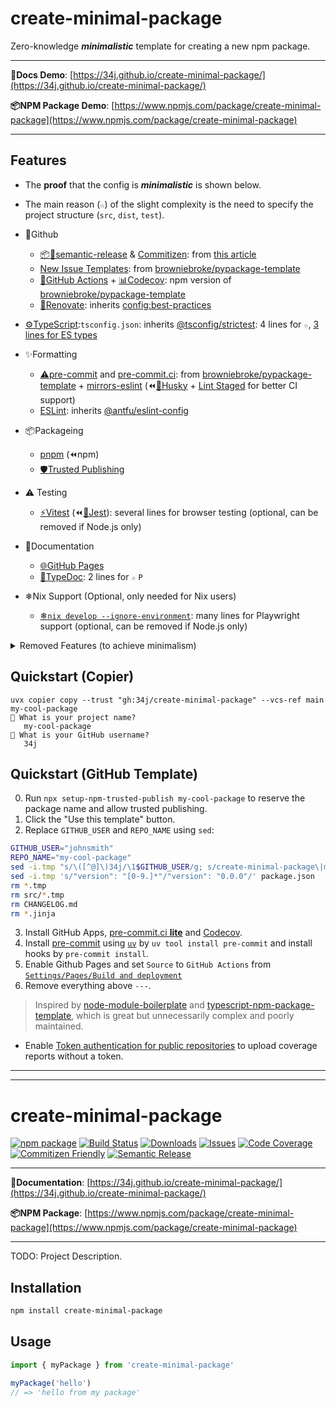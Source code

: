 # create-minimal-package

Zero-knowledge ***minimalistic*** template for creating a new npm package.

---

**📘Docs Demo**: [https://34j.github.io/create-minimal-package/](https://34j.github.io/create-minimal-package/)

**📦️NPM Package Demo**: [https://www.npmjs.com/package/create-minimal-package](https://www.npmjs.com/package/create-minimal-package)

---

## Features

- The **proof** that the config is ***minimalistic*** is shown below.
- The main reason (`☆`) of the slight complexity is the need to specify the project structure (`src`, `dist`, `test`).

- 👾Github
  - [📦🚀semantic-release](https://github.com/semantic-release/semantic-release) & [Commitizen](https://github.com/search?q=commitizen): from [this article](https://zenn.dev/wakamsha/articles/learn-semantic-release)
  - [New Issue Templates](https://github.com/34j/create-minimal-package/tree/main/.github/ISSUE_TEMPLATE): from [browniebroke/pypackage-template](https://github.com/browniebroke/pypackage-template/tree/main/.github/ISSUE_TEMPLATE)
  - [💨GitHub Actions](https://github.com/34j/create-minimal-package/tree/main/.github/workflows) + [📊Codecov](https://about.codecov.io/): npm version of [browniebroke/pypackage-template](https://github.com/browniebroke/pypackage-template/blob/main/.github/workflows/ci.yml)
  - [🧱Renovate](https://docs.renovatebot.com/): inherits [config:best-practices](https://docs.renovatebot.com/presets-config/#configbest-practices)
- [⚙TypeScript](https://www.typescriptlang.org/):`tsconfig.json`: inherits [@tsconfig/strictest](https://www.npmjs.com/package/@tsconfig/strictest): 4 lines for `☆`, [3 lines for ES types](https://youtu.be/H91aqUHn8sE?t=148)
- ✨️Formatting
  - [⚠️pre-commit](https://pre-commit.com/) and [pre-commit.ci](https://pre-commit.ci/): from [browniebroke/pypackage-template](https://github.com/browniebroke/pypackage-template/tree/main/.github/ISSUE_TEMPLATE) + [mirrors-eslint](https://github.com/pre-commit/mirrors-eslint) (⏪️[🐶Husky](https://github.com/typicode/husky) + [Lint Staged](https://github.com/okonet/lint-staged) for better CI support)
  - [ESLint](https://eslint.org/): inherits [@antfu/eslint-config](https://www.npmjs.com/package/@antfu/eslint-config)
- 📦Packageing
  - [pnpm](https://pnpm.io/) (⏪️npm)
  - [🛡️Trusted Publishing](https://docs.npmjs.com/trusted-publishers)
- ⚠️ Testing
  - [⚡️Vitest](https://vitest.dev/) (⏪️[👢Jest](https://jestjs.io/)): several lines for browser testing (optional, can be removed if Node.js only)
- 📖Documentation
  - [🌐GitHub Pages](https://pages.github.com/)
  - [📖TypeDoc](https://typedoc.org/): 2 lines for `☆` `P`
- ❄Nix Support (Optional, only needed for Nix users)
  - [❄`nix develop --ignore-environment`](https://nix.dev/manual/nix/latest/command-ref/new-cli/nix3-develop): many lines for Playwright support (optional, can be removed if Node.js only)

<details>
<summary>Removed Features (to achieve minimalism)</summary>

- Removed Commitizen integration and VS Code stuff (from [ryansonshine/typescript-npm-package-template](https://github.com/ryansonshine/typescript-npm-package-template)) because it's not maintained and complex. Commitizen can be still used (Semantic Release supports it natively).
- Removed Prettier due to [@antfu/eslint-config's opinions](https://github.com/antfu/eslint-config?tab=readme-ov-file#prettier) and [mirrors-prettier](https://github.com/pre-commit/mirrors-prettier) being archived.

</details>

## Quickstart (Copier)

```shell
uvx copier copy --trust "gh:34j/create-minimal-package" --vcs-ref main my-cool-package
🎤 What is your project name?
   my-cool-package
🎤 What is your GitHub username?
   34j
```

## Quickstart (GitHub Template)

0. Run `npx setup-npm-trusted-publish my-cool-package` to reserve the package name and allow trusted publishing.
1. Click the "Use this template" button.
2. Replace `GITHUB_USER` and `REPO_NAME` using `sed`:
  ```bash
  GITHUB_USER="johnsmith"
  REPO_NAME="my-cool-package"
  sed -i.tmp "s/\([^@]\)34j/\1$GITHUB_USER/g; s/create-minimal-package\|my-package-name/$REPO_NAME/g;" package.json src/index.ts README.md
  sed -i.tmp 's/"version": "[0-9.]*"/"version": "0.0.0"/' package.json
  rm *.tmp
  rm src/*.tmp
  rm CHANGELOG.md
  rm *.jinja
  ```
3. Install GitHub Apps, [pre-commit.ci **lite**](https://github.com/apps/pre-commit-ci-lite/installations/select_target) and [Codecov](https://github.com/apps/codecov/installations/select_target).
4. Install [pre-commit](https://pre-commit.com/) using [`uv`](https://github.com/astral-sh/uv) by `uv tool install pre-commit` and install hooks by `pre-commit install`.
5. Enable Github Pages and set `Source` to `GitHub Actions` from [`Settings/Pages/Build and deployment`](https://github.com/34j/create-minimal-package/settings/pages)
6. Remove everything above `---`.

> Inspired by [node-module-boilerplate](https://github.com/sindresorhus/node-module-boilerplate) and [typescript-npm-package-template](https://github.com/Atry/typescript-npm-package-template/tree/main), which is great but unnecessarily complex and poorly maintained.

- Enable [Token authentication for public repositories](https://docs.codecov.com/docs/codecov-tokens#uploading-without-a-token) to upload coverage reports without a token.

---
---

# create-minimal-package

[![npm package][npm-img]][npm-url]
[![Build Status][build-img]][build-url]
[![Downloads][downloads-img]][downloads-url]
[![Issues][issues-img]][issues-url]
[![Code Coverage][codecov-img]][codecov-url]
[![Commitizen Friendly][commitizen-img]][commitizen-url]
[![Semantic Release][semantic-release-img]][semantic-release-url]

---

**📘Documentation**: [https://34j.github.io/create-minimal-package/](https://34j.github.io/create-minimal-package/)

**📦️NPM Package**: [https://www.npmjs.com/package/create-minimal-package](https://www.npmjs.com/package/create-minimal-package)

---

TODO: Project Description.

## Installation

```bash
npm install create-minimal-package
```

## Usage

```ts
import { myPackage } from 'create-minimal-package'

myPackage('hello')
// => 'hello from my package'
```

[build-img]:https://github.com/34j/create-minimal-package/actions/workflows/release.yml/badge.svg
[build-url]:https://github.com/34j/create-minimal-package/actions/workflows/release.yml
[downloads-img]:https://img.shields.io/npm/dt/create-minimal-package
[downloads-url]:https://www.npmtrends.com/create-minimal-package
[npm-img]:https://img.shields.io/npm/v/create-minimal-package
[npm-url]:https://www.npmjs.com/package/create-minimal-package
[issues-img]:https://img.shields.io/github/issues/34j/create-minimal-package
[issues-url]:https://github.com/34j/create-minimal-package/issues
[codecov-img]:https://codecov.io/gh/34j/create-minimal-package/branch/main/graph/badge.svg
[codecov-url]:https://codecov.io/gh/34j/create-minimal-package
[semantic-release-img]:https://img.shields.io/badge/%20%20%F0%9F%93%A6%F0%9F%9A%80-semantic--release-e10079.svg
[semantic-release-url]:https://github.com/semantic-release/semantic-release
[commitizen-img]:https://img.shields.io/badge/commitizen-friendly-brightgreen.svg
[commitizen-url]:http://commitizen.github.io/cz-cli/
